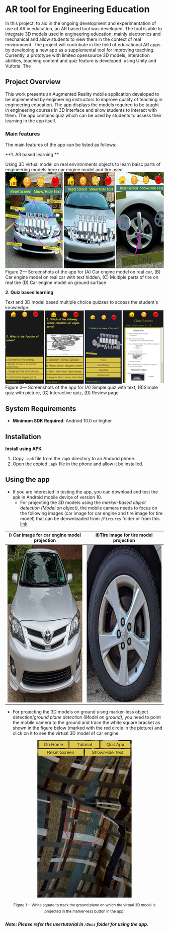 # AR tool for Engineering Education
In this project, to aid in the ongoing development and experimentation of use of AR in education, an AR based tool was developed. The tool is able to integrate 3D models used in engineering education, mainly electronics and mechanical and allow students to view them in the context of real environment. The project will contribute in the field of educational AR apps by developing a new app as a supplemental tool for improving teaching. Currently, a prototype with limited opensource 3D models, interaction abilities, teaching content and quiz feature is developed. using Unity and Vuforia. The

## Project Overview
This work presents an Augmented Reality mobile application developed to be implemented by engineering instructors to improve quality of teaching in engineering
education. The app displays the models required to be taught in engineering courses in 3D interface and allow students to interact with them. The app contains quiz which can be used by students to assess their learning in the app itself. 

### Main features 
The main features of the app can be listed as follows:

**1. AR based learning **

Using 3D virtual model on real environments objects to learn baisc parts of engineering models here car engine model and tire used. 
<img src ="Pictures/top_of_car.png">
Figure 2— Screenshots of the app for (A) Car engine model on real car, (B) Car engine model on real car with text hidden, (C) Multiple parts of tire on real tire (D) Car engine model on ground surface

 **2. Quiz based learning**
 
Text and 3D model based multiple choice quizzes to access the student's knowledge.
<img src ="Pictures/quiz.jpg">
Figure 3— Screenshots of the app for (A) Simple quiz with text, (B)Simple quiz with picture, (C) Interactive quiz, (D) Review page

## System Requirements

- **Minimum SDK Required**: Android 10.0 or higher 

## Installation 

**Install using APK**

1. Copy `.apk` file from the `/apk` directory to an Andorid phone.
2. Open the copied `.apk` file in the phone and allow it be installed.
	
## Using the app

- If you are interested in testing the app, you can download and test the apk in Android mobile device of version 10. 
   - For projecting the 3D models using the *marker-based object detection (Model on object)*, the mobile camera needs to focus on the following images (car image for car engine and tire image for tire model) that can be deownloaded from ```/Pictures``` folder or from this [link](https://gtvault-my.sharepoint.com/:f:/g/personal/mshrestha6_gatech_edu/EtDA-fmSCBdDiK6TRp_h55EB4LkIT1eseg2l_UE0Yhraag)

i) Car image for car engine model projection | ii)Tire image for tire model projection
---------------------------------------------|-----------------------------------------
<img src ="Pictures/car_image.jpg" width= "500" height = "500"> | <img src ="Pictures/tire_image.jpg" width= "500" height = "500">


  - For projecting the 3D models on ground uisng marker-less object detection/*ground plane detection (Model on ground)*, you need to point the mobile camera to the ground and trace the white square bracket as shown in the figure below (marked with the red circle in the picture) and click on it to see the virtual 3D model of car engine.

<div align="center">
<img src ="Pictures/plane_finder1.jpg" width= "300" height = "500" alt="Plane finder">
<p><sup>Figure 1— White square to track the ground plane on which the virtual 3D model is projected in the marker-less button in the app.</sup></p>
</div>


##### Note: Please refer the usertutorial in ```/Docs``` folder for using the app.
